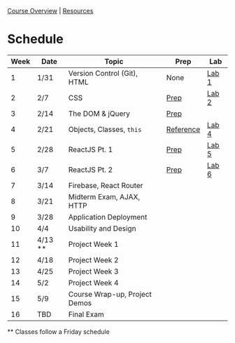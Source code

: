 [Course Overview](index.md) | [Resources](resources.md)

# Schedule

| Week | Date | Topic | Prep | Lab
| --- | --- | --- | --- | --- |
| 1 | 1/31 | Version Control (Git), HTML | None | [Lab 1](labs/01.md)
| 2 | 2/7 | CSS | [Prep](prep/02.md) | [Lab 2](labs/02.md)
| 3 | 2/14 | The DOM & jQuery | [Prep](prep/03.md) |
| 4 | 2/21 | Objects, Classes, `this` | [Reference](prep/04.md) | [Lab 4](labs/04.md)
| 5 | 2/28 | ReactJS Pt. 1 | [Prep](prep/05.md) | [Lab 5](labs/05.md)
| 6 | 3/7 | ReactJS Pt. 2 | [Prep](prep/06.md) | [Lab 6](labs/06.md)
| 7 | 3/14 | Firebase, React Router |
| 8 | 3/21 | Midterm Exam, AJAX, HTTP |
| 9 | 3/28 | Application Deployment |
| 10 | 4/4 | Usability and Design |
| 11 | 4/13 ** | Project Week 1 |
| 12 | 4/18 | Project Week 2 |
| 13 | 4/25 | Project Week 3 |
| 14 | 5/2 | Project Week 4 |
| 15 | 5/9 | Course Wrap-up, Project Demos |
| 16 | TBD | Final Exam

** Classes follow a Friday schedule
